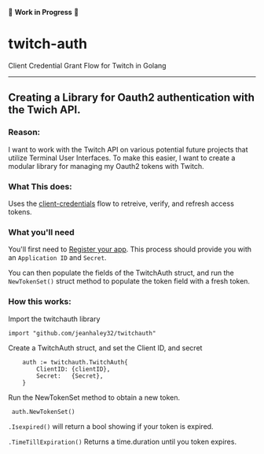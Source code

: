 🚧 **Work in Progress** 🚧

# twitch-auth
 Client Credential Grant Flow for Twitch in Golang
 ___

## Creating a Library for Oauth2 authentication with the Twich API.

### Reason:
  I want to work with the Twitch API on various potential future projects that utilize
  Terminal User Interfaces. To make this easier, I want to create a modular library for
  managing my Oauth2 tokens with Twitch. 

### What This does:
Uses the [client-credentials](https://dev.twitch.tv/docs/authentication/getting-tokens-oauth#oauth-client-credentials-flow) flow to retreive, verify, and refresh access tokens.

### What you'll need
You'll first need to [Register your app](https://dev.twitch.tv/docs/authentication/register-app/).
This process should provide you with an `Application ID` and `Secret`.

You can then populate the fields of the TwitchAuth struct, and run the `NewTokenSet()` struct method to populate the token field with
a fresh token. 


### How this works:

Import the twitchauth library

```
import "github.com/jeanhaley32/twitchauth"
```

Create a TwitchAuth struct, and set the Client ID, and secret
```
	auth := twitchauth.TwitchAuth{
		ClientID: {clientID},
		Secret:   {Secret},
	}
```
Run the NewTokenSet method to obtain a new token. 
```
 auth.NewTokenSet()
```

`.Isexpired()` will return a bool showing if your token is expired.

`.TimeTillExpiration()` Returns a time.duration until you token expires.
